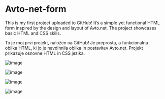 # Avto-net-form
This is my first project uploaded to GitHub! It’s a simple yet functional HTML form inspired by the design and layout of Avto.net. The project showcases basic HTML and CSS skills.

To je moj prvi projekt, naložen na GitHub! Je preprosta, a funkcionalna oblika HTML, ki jo je navdihnila oblika in postavitev Avto.net. Projekt prikazuje osnovne HTML in CSS jezika.

![image](https://github.com/user-attachments/assets/55580ddd-f8e2-4909-b2dd-7694b879f4a8)

![image](https://github.com/user-attachments/assets/a47e4767-605a-472f-bcc8-40cb216e0fd9)

![image](https://github.com/user-attachments/assets/923996b2-8691-4326-8b47-74d6f6c7193c)

![image](https://github.com/user-attachments/assets/71be4609-6c89-4a59-95d8-05b3fde21cbe)
